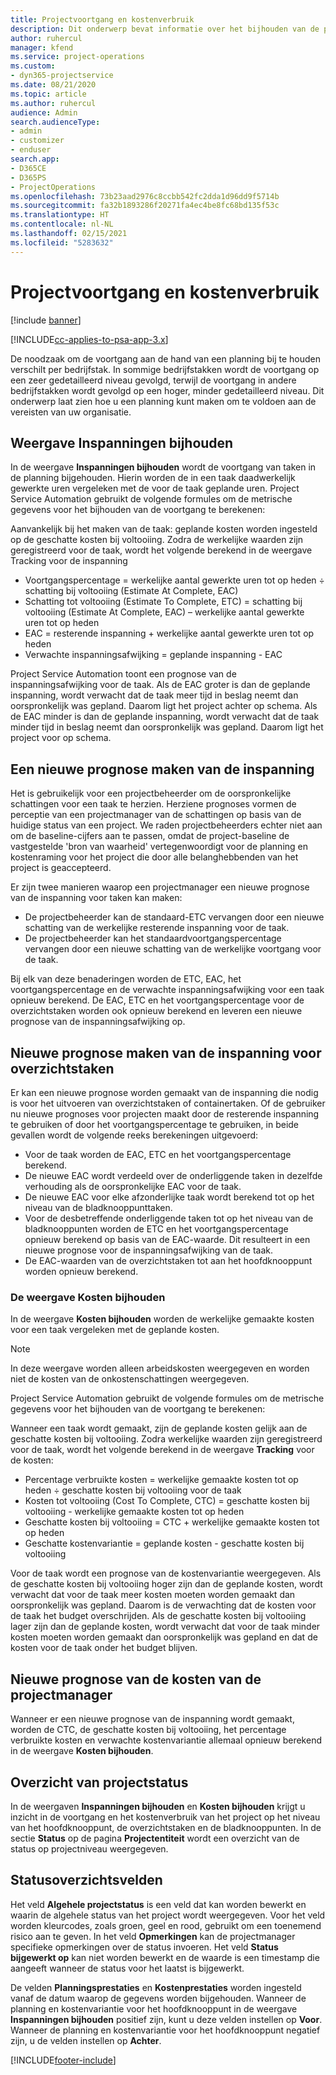 ```yaml
---
title: Projectvoortgang en kostenverbruik
description: Dit onderwerp bevat informatie over het bijhouden van de projectvoortgang en het kostenverbruik.
author: ruhercul
manager: kfend
ms.service: project-operations
ms.custom:
- dyn365-projectservice
ms.date: 08/21/2020
ms.topic: article
ms.author: ruhercul
audience: Admin
search.audienceType:
- admin
- customizer
- enduser
search.app:
- D365CE
- D365PS
- ProjectOperations
ms.openlocfilehash: 73b23aad2976c8ccbb542fc2dda1d96dd9f5714b
ms.sourcegitcommit: fa32b1893286f20271fa4ec4be8fc68bd135f53c
ms.translationtype: HT
ms.contentlocale: nl-NL
ms.lasthandoff: 02/15/2021
ms.locfileid: "5283632"
---
```

# <a name="project-progress-and-cost-consumption"></a>Projectvoortgang en kostenverbruik

[!include [banner](../includes/psa-now-project-operations.md)]

[!INCLUDE[cc-applies-to-psa-app-3.x](../includes/cc-applies-to-psa-app-3x.md)]

De noodzaak om de voortgang aan de hand van een planning bij te houden verschilt per bedrijfstak. In sommige bedrijfstakken wordt de voortgang op een zeer gedetailleerd niveau gevolgd, terwijl de voortgang in andere bedrijfstakken wordt gevolgd op een hoger, minder gedetailleerd niveau. Dit onderwerp laat zien hoe u een planning kunt maken om te voldoen aan de vereisten van uw organisatie.

## <a name="effort-tracking-view"></a>Weergave Inspanningen bijhouden

In de weergave **Inspanningen bijhouden** wordt de voortgang van taken in de planning bijgehouden. Hierin worden de in een taak daadwerkelijk gewerkte uren vergeleken met de voor de taak geplande uren. Project Service Automation gebruikt de volgende formules om de metrische gegevens voor het bijhouden van de voortgang te berekenen:

Aanvankelijk bij het maken van de taak: geplande kosten worden ingesteld op de geschatte kosten bij voltooiing. Zodra de werkelijke waarden zijn geregistreerd voor de taak, wordt het volgende berekend in de weergave Tracking voor de inspanning

- Voortgangspercentage = werkelijke aantal gewerkte uren tot op heden ÷ schatting bij voltooiing (Estimate At Complete, EAC) 
- Schatting tot voltooiing (Estimate To Complete, ETC) = schatting bij voltooiing (Estimate At Complete, EAC) – werkelijke aantal gewerkte uren tot op heden 
- EAC = resterende inspanning + werkelijke aantal gewerkte uren tot op heden 
- Verwachte inspanningsafwijking = geplande inspanning - EAC

Project Service Automation toont een prognose van de inspanningsafwijking voor de taak. Als de EAC groter is dan de geplande inspanning, wordt verwacht dat de taak meer tijd in beslag neemt dan oorspronkelijk was gepland. Daarom ligt het project achter op schema. Als de EAC minder is dan de geplande inspanning, wordt verwacht dat de taak minder tijd in beslag neemt dan oorspronkelijk was gepland. Daarom ligt het project voor op schema.

## <a name="reprojecting-effort"></a>Een nieuwe prognose maken van de inspanning

Het is gebruikelijk voor een projectbeheerder om de oorspronkelijke schattingen voor een taak te herzien. Herziene prognoses vormen de perceptie van een projectmanager van de schattingen op basis van de huidige status van een project. We raden projectbeheerders echter niet aan om de baseline-cijfers aan te passen, omdat de project-baseline de vastgestelde 'bron van waarheid' vertegenwoordigt voor de planning en kostenraming voor het project die door alle belanghebbenden van het project is geaccepteerd.

Er zijn twee manieren waarop een projectmanager een nieuwe prognose van de inspanning voor taken kan maken:

- De projectbeheerder kan de standaard-ETC vervangen door een nieuwe schatting van de werkelijke resterende inspanning voor de taak. 
- De projectbeheerder kan het standaardvoortgangspercentage vervangen door een nieuwe schatting van de werkelijke voortgang voor de taak.

Bij elk van deze benaderingen worden de ETC, EAC, het voortgangspercentage en de verwachte inspanningsafwijking voor een taak opnieuw berekend. De EAC, ETC en het voortgangspercentage voor de overzichtstaken worden ook opnieuw berekend en leveren een nieuwe prognose van de inspanningsafwijking op.

## <a name="reprojection-of-effort-on-summary-tasks"></a>Nieuwe prognose maken van de inspanning voor overzichtstaken

Er kan een nieuwe prognose worden gemaakt van de inspanning die nodig is voor het uitvoeren van overzichtstaken of containertaken. Of de gebruiker nu nieuwe prognoses voor projecten maakt door de resterende inspanning te gebruiken of door het voortgangspercentage te gebruiken, in beide gevallen wordt de volgende reeks berekeningen uitgevoerd:

- Voor de taak worden de EAC, ETC en het voortgangspercentage berekend.
- De nieuwe EAC wordt verdeeld over de onderliggende taken in dezelfde verhouding als de oorspronkelijke EAC voor de taak.
- De nieuwe EAC voor elke afzonderlijke taak wordt berekend tot op het niveau van de bladknooppunttaken. 
- Voor de desbetreffende onderliggende taken tot op het niveau van de bladknooppunten worden de ETC en het voortgangspercentage opnieuw berekend op basis van de EAC-waarde. Dit resulteert in een nieuwe prognose voor de inspanningsafwijking van de taak. 
- De EAC-waarden van de overzichtstaken tot aan het hoofdknooppunt worden opnieuw berekend.

### <a name="cost-tracking-view"></a>De weergave Kosten bijhouden 

In de weergave **Kosten bijhouden** worden de werkelijke gemaakte kosten voor een taak vergeleken met de geplande kosten. 

> [!NOTE]
> In deze weergave worden alleen arbeidskosten weergegeven en worden niet de kosten van de onkostenschattingen weergegeven. 

Project Service Automation gebruikt de volgende formules om de metrische gegevens voor het bijhouden van de voortgang te berekenen:

Wanneer een taak wordt gemaakt, zijn de geplande kosten gelijk aan de geschatte kosten bij voltooiing. Zodra werkelijke waarden zijn geregistreerd voor de taak, wordt het volgende berekend in de weergave **Tracking** voor de kosten:

 - Percentage verbruikte kosten = werkelijke gemaakte kosten tot op heden ÷ geschatte kosten bij voltooiing voor de taak
 - Kosten tot voltooiing (Cost To Complete, CTC) = geschatte kosten bij voltooiing - werkelijke gemaakte kosten tot op heden
 - Geschatte kosten bij voltooiing = CTC + werkelijke gemaakte kosten tot op heden
 - Geschatte kostenvariantie = geplande kosten - geschatte kosten bij voltooiing

Voor de taak wordt een prognose van de kostenvariantie weergegeven. Als de geschatte kosten bij voltooiing hoger zijn dan de geplande kosten, wordt verwacht dat voor de taak meer kosten moeten worden gemaakt dan oorspronkelijk was gepland. Daarom is de verwachting dat de kosten voor de taak het budget overschrijden. Als de geschatte kosten bij voltooiing lager zijn dan de geplande kosten, wordt verwacht dat voor de taak minder kosten moeten worden gemaakt dan oorspronkelijk was gepland en dat de kosten voor de taak onder het budget blijven.

## <a name="project-managers-reprojection-of-cost"></a>Nieuwe prognose van de kosten van de projectmanager

Wanneer er een nieuwe prognose van de inspanning wordt gemaakt, worden de CTC, de geschatte kosten bij voltooiing, het percentage verbruikte kosten en verwachte kostenvariantie allemaal opnieuw berekend in de weergave **Kosten bijhouden**.

## <a name="project-status-summary"></a>Overzicht van projectstatus

In de weergaven **Inspanningen bijhouden** en **Kosten bijhouden** krijgt u inzicht in de voortgang en het kostenverbruik van het project op het niveau van het hoofdknooppunt, de overzichtstaken en de bladknooppunten. In de sectie **Status** op de pagina **Projectentiteit** wordt een overzicht van de status op projectniveau weergegeven.

## <a name="status-summary-fields"></a>Statusoverzichtsvelden

Het veld **Algehele projectstatus** is een veld dat kan worden bewerkt en waarin de algehele status van het project wordt weergegeven. Voor het veld worden kleurcodes, zoals groen, geel en rood, gebruikt om een toenemend risico aan te geven. In het veld **Opmerkingen** kan de projectmanager specifieke opmerkingen over de status invoeren. Het veld **Status bijgewerkt op** kan niet worden bewerkt en de waarde is een timestamp die aangeeft wanneer de status voor het laatst is bijgewerkt.

De velden **Planningsprestaties** en **Kostenprestaties** worden ingesteld vanaf de datum waarop de gegevens worden bijgehouden. Wanneer de planning en kostenvariantie voor het hoofdknooppunt in de weergave **Inspanningen bijhouden** positief zijn, kunt u deze velden instellen op **Voor**. Wanneer de planning en kostenvariantie voor het hoofdknooppunt negatief zijn, u de velden instellen op **Achter**.


[!INCLUDE[footer-include](../includes/footer-banner.md)]